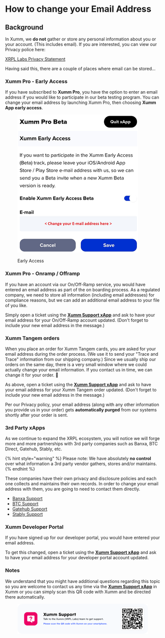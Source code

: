 # How to change your Email Address

## Background

In Xumm, we **do not** gather or store any personal information about you or your account. (This includes email). If you are interested, you can view our Privacy police here:

[XRPL Labs Privacy Statement](https://xrpl-labs.com/static/documents/XRPL-Labs-Privacy-Statement-V1.pdf)

Having said this, there are a couple of places where email can be stored...

### **Xumm Pro - Early Access**&#x20;

If you have subscribed to **Xumm Pro**, you have the option to enter an email address if you would like to participate in our beta testing program. You can change your email address by launching Xumm Pro, then choosing **Xumm App early access**.&#x20;

<figure><img src="../.gitbook/assets/Email 2.png" alt=""><figcaption><p>Early Access</p></figcaption></figure>

### **Xumm Pro - Onramp / Offramp**&#x20;

If you have an account via our On/Off-Ramp service, you would have entered an email address as part of the on boarding process. As a regulated company, we need to store all information (including email addresses) for compliance reasons, but we can add an additional email address to your file of you like.

Simply open a ticket using the [**Xumm Support xApp**](https://xumm.app/detect/xapp:xumm.support?ref=helpcenter) and ask to have your email address for your On/Off-Ramp account updated. (Don't forget to include your new email address in the message.)&#x20;

### Xumm Tangem orders

When you place an order for Xumm Tangem cards, you are asked for your email address during the order process. (We use it to send your "Trace and Trace" information from our shipping company.) Since we usually ship our orders on the same day, there is a very small window where we could actually change your email information. If you contact us in time, we can change it for your order. 🤞

As above, open a ticket using the [**Xumm Support xApp**](https://xumm.app/detect/xapp:xumm.support?ref=helpcenter) and ask to have your email address for your Xumm Tangem order updated. (Don't forget to include your new email address in the message.)

Per our Privacy policy, your email address (along with any other information you provide us in your order) gets **automatically purged** from our systems shortly after your order is sent.

### **3rd Party xApps**&#x20;

As we continue to expand the XRPL ecosystem, you will notice we will forge more and more partnerships with 3rd party companies such as Banxa, BTC Direct, Gatehub, Stably, etc.

{% hint style="warning" %}
Please note: We have absolutely **no control** over what information a 3rd party vendor gathers, stores and/or maintains.&#x20;
{% endhint %}

These companies have their own privacy and disclosure policies and each one collects and maintains their own records. In order to change your email address with them, you are going to need to contact them directly.

* [Banxa Support](https://support.banxa.com/en/support/tickets/new)
* [BTC Support](https://support.btcdirect.eu/hc/en-gb/requests/new)
* [Gatehub Support](https://support.gatehub.net/hc/en-us/requests/new)
* [Stably Support](https://www.stably.io/contact/)

### **Xumm Developer Portal**&#x20;

If you have signed up for our developer portal, you would have entered your email address.

To get this changed, open a ticket using the [**Xumm Support xApp**](https://xumm.app/detect/xapp:xumm.support?ref=helpcenter) and ask to have your email address for your developer portal account updated.

### **Notes**

We understand that you might have additional questions regarding this topic so you are welcome to contact us any time via the [**Xumm Support xApp**](https://xumm.app/detect/xapp:xumm.support?ref=helpcenter) in Xumm or you can simply scan this QR code with Xumm and be directed there automatically.

<figure><img src="../.gitbook/assets/Support banner Xumm.png" alt=""><figcaption></figcaption></figure>
